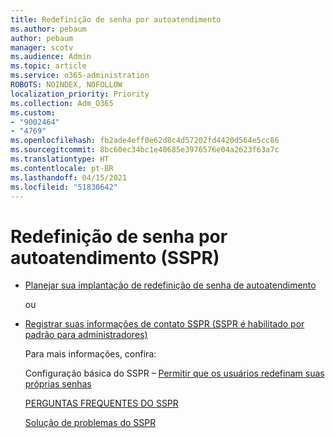 ```yaml
---
title: Redefinição de senha por autoatendimento
ms.author: pebaum
author: pebaum
manager: scotv
ms.audience: Admin
ms.topic: article
ms.service: o365-administration
ROBOTS: NOINDEX, NOFOLLOW
localization_priority: Priority
ms.collection: Adm_O365
ms.custom:
- "9002464"
- "4769"
ms.openlocfilehash: fb2ade4eff0e62d8c4d57202fd4420d564e5cc86
ms.sourcegitcommit: 8bc60ec34bc1e40685e3976576e04a2623f63a7c
ms.translationtype: HT
ms.contentlocale: pt-BR
ms.lasthandoff: 04/15/2021
ms.locfileid: "51830642"
---
```

# <a name="self-service-password-reset-sspr"></a>Redefinição de senha por autoatendimento (SSPR)

- [Planejar sua implantação de redefinição de senha de autoatendimento](https://go.microsoft.com/fwlink/?linkid=2142944)  

    ou
- [Registrar suas informações de contato SSPR (SSPR é habilitado por padrão para administradores)](https://go.microsoft.com/fwlink/?linkid=849451)

    Para mais informações, confira:

    Configuração básica do SSPR – [Permitir que os usuários redefinam suas próprias senhas](https://docs.microsoft.com/microsoft-365/admin/add-users/let-users-reset-passwords)

    [PERGUNTAS FREQUENTES DO SSPR](https://docs.microsoft.com/azure/active-directory/authentication/active-directory-passwords-faq)

    [Solução de problemas do SSPR](https://docs.microsoft.com/azure/active-directory/authentication/active-directory-passwords-troubleshoot)
